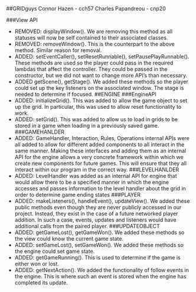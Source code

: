 ##GRIDguys
Connor Hazen - cch57
Charles Papandreou - cnp20

###View API
* REMOVED: displayWindow(). We are removing this method as all statuses will now be self contained to their associated classes.
* REMOVED: removeWindow(). This is the counterpart to the above method. Similar reason for removal. 
* ADDED: setEventCaller(), setResetRunnable(), setPausePlayRunnable(). These methods are used so the player could pass in the required lambdas that affect the controller. They could be passed in the constructor, but we did not want to change more API’s than necessary. 
* ADDED getScene(), getStage(). We added these methods so the player could set up the key listeners on the associated window. The stage is needed to determine if focused. 
##ENGINE
###EngineAPI
* ADDED: initializeGrid(). This was added to allow the game object to set up the grid. In particular, this was used to allow reset functionality to work.
* ADDED: setGrid(). This was added to allow us to load in grids to be stored in a game when loading in a previously saved game.
###GAMEHANLDER
* ADDED: GameHandler, Interaction, Rules, Operations internal APIs were all added to allow for different added components to all interact in the same manner. Making these interfaces and adding them as an internal API for the engine allows a very concrete framework within which we create new components for future games. This will ensure that they all interact within our program in the correct way.
###LEVELHANLDER
* ADDED: LevelHandler was added as an internal API for engine that would allow there to be a specified manner in which the engine accesses and passes information to the level handler about the grid in order to determine game ending states
###PLAYER
* ADDED: makeListeners(), handleEvent(), updateView(). We added these public methods even though they are never publicly accessed in our project. Instead, they exist in the case of a future networked player addition.  In such a case, events, updates and listeners would have additional calls from the paired player. 
###UPDATEOBJECT
* ADDED: getGameLost(), getGameWon(). We added these methods so the view could know the current game state.
* ADDED: setGameLost(), setGameWon(). We added these methods so the engine could set game state. 
* ADDED: getGameRunning(). This is used to determine if the game is either won or lost. 
* ADDED: getNextAction(). We added the functionality of follow events in the engine. This is where such an event is stored when the engine has completed its update. 
